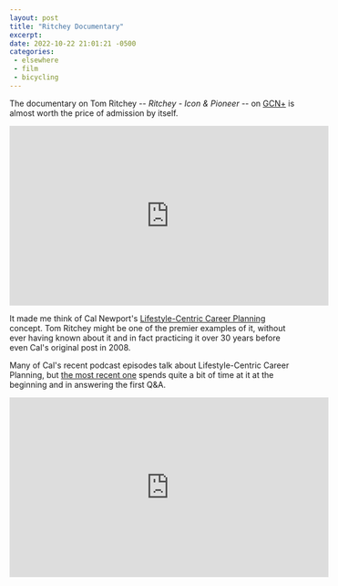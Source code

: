 ```yaml
---
layout: post
title: "Ritchey Documentary"
excerpt:
date: 2022-10-22 21:01:21 -0500
categories:
 - elsewhere
 - film
 - bicycling
---
```


The documentary on Tom Ritchey -- _Ritchey - Icon & Pioneer_ -- on [GCN+](https://welcome.globalcyclingnetwork.com/) is almost worth the price of admission by itself.

<iframe width="560" height="315" src="https://www.youtube-nocookie.com/embed/xhuZjkiFTlY" title="YouTube video player" frameborder="0" allow="accelerometer; autoplay; clipboard-write; encrypted-media; gyroscope; picture-in-picture" allowfullscreen></iframe>

It made me think of Cal Newport's [Lifestyle-Centric Career Planning](https://www.calnewport.com/blog/2008/05/21/the-most-important-piece-of-career-advice-you-probably-never-heard/) concept. Tom Ritchey might be one of the premier examples of it, without ever having known about it and in fact practicing it over 30 years before even Cal's original post in 2008.

Many of Cal's recent podcast episodes talk about Lifestyle-Centric Career Planning, but [the most recent one](https://www.youtube.com/watch?v=GAoJGz-oLmk) spends quite a bit of time at it at the beginning and in answering the first Q&A.

<iframe width="560" height="315" src="https://www.youtube-nocookie.com/embed/GAoJGz-oLmk" title="YouTube video player" frameborder="0" allow="accelerometer; autoplay; clipboard-write; encrypted-media; gyroscope; picture-in-picture" allowfullscreen></iframe>

